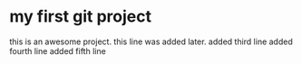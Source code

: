 # my first git project

this is an awesome project.
this line was added later.
added third line
added fourth line
added fifth line
